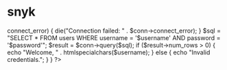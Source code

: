 # snyk
<?php
  if(isset($_POST['username']) && isset($_POST['password'])) {
      $username = $_POST['username'];
      $password = $_POST['password'];
     
      $conn = new mysqli("localhost", "root", "password", "users_db");
      if ($conn->connect_error) {
          die("Connection failed: " . $conn->connect_error);
      }
     
      $sql = "SELECT * FROM users WHERE username = '$username' AND password = '$password'";
      $result = $conn->query($sql);
     
      if ($result->num_rows > 0) {
          echo "Welcome, " . htmlspecialchars($username);
      } else {
          echo "Invalid credentials.";
      }
  }
?>